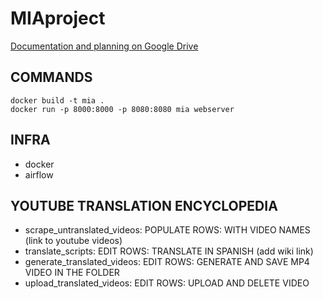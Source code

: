 # MIAproject
[Documentation and planning on Google Drive](https://drive.google.com/drive/u/0/folders/1V1NssYnWEfVgc56QZ-cNgpiYI1BKUL-E)

## COMMANDS
```
docker build -t mia .
docker run -p 8000:8000 -p 8080:8080 mia webserver
```

## INFRA
- docker
- airflow

## YOUTUBE TRANSLATION ENCYCLOPEDIA
- scrape_untranslated_videos: POPULATE ROWS: WITH VIDEO NAMES (link to youtube videos)
- translate_scripts: EDIT ROWS: TRANSLATE IN SPANISH  (add wiki link)
- generate_translated_videos: EDIT ROWS: GENERATE AND SAVE MP4 VIDEO IN THE FOLDER 
- upload_translated_videos: EDIT ROWS: UPLOAD AND DELETE VIDEO

